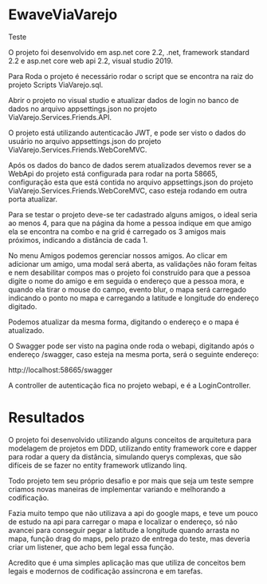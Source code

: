 # EwaveViaVarejo
Teste

O projeto foi desenvolvido em asp.net core 2.2, .net, framework standard 2.2 e asp.net core web api 2.2, visual studio 2019.

Para Roda o projeto é necessário rodar o script que se encontra na raiz do projeto Scripts ViaVarejo.sql.

Abrir o projeto no visual studio e atualizar dados de login no banco de dados no arquivo appsettings.json no projeto ViaVarejo.Services.Friends.API.

O projeto está utilizando autenticacão JWT, e pode ser visto o dados do usuário no arquivo appsettings.json do projeto ViaVarejo.Services.Friends.WebCoreMVC.

Após os dados do banco de dados serem atualizados devemos rever se a WebApi do projeto está configurada para rodar na porta 58665, configuração esta que está contida no arquivo appsettings.json do projeto ViaVarejo.Services.Friends.WebCoreMVC, caso esteja rodando em outra porta atualizar.

Para se testar o projeto deve-se ter cadastrado alguns amigos, o ideal seria ao menos 4, para que na página da home a pessoa indique em que amigo ela se encontra na combo e na grid é carregado os 3 amigos mais próximos, indicando a distância de cada 1.

No menu Amigos podemos gerenciar nossos amigos. Ao clicar em adicionar um amigo, uma modal será aberta, as validações não foram feitas e nem desabilitar compos mas o projeto foi construído para que a pessoa digite o nome do amigo e em seguida o endereço que a pessoa mora, e quando ela tirar o mouse do campo, evento blur, o mapa será carregado indicando o ponto no mapa e carregando a latitude e longitude do endereço digitado.

Podemos atualizar da mesma forma, digitando o endereço e o mapa é atualizado.

O Swagger pode ser visto na pagina onde roda o webapi, digitando após o endereço /swagger, caso esteja na mesma porta, será o seguinte endereço:

http://localhost:58665/swagger

A controller de autenticação fica no projeto webapi, e é a LoginController.

# Resultados

O projeto foi desenvolvido utilizando alguns conceitos de arquitetura para modelagem de projetos em DDD, utilizando entity framework core e dapper para rodar a query da distância, simulando querys complexas, que são difíceis de se fazer no entity framework utlizando linq.

Todo projeto tem seu próprio desafio e por mais que seja um teste sempre criamos novas maneiras de implementar variando e melhorando a codificação.

Fazia muito tempo que não utilizava a api do google maps, e teve um pouco de estudo na api para carregar o mapa e localizar o endereço, só não avancei para conseguir pegar a latitude a longitude quando arrasta no mapa, função drag do maps, pelo prazo de entrega do teste, mas deveria criar um listener, que acho bem legal essa função.

Acredito que é uma simples aplicação mas que utiliza de conceitos bem legais e modernos de codificação assincrona e em tarefas.
